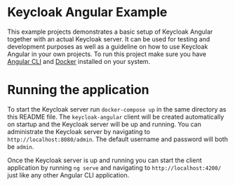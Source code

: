 # Keycloak Angular Example

This example projects demonstrates a basic setup of Keycloak Angular together with an actual Keycloak server. It can be used for testing and development purposes as well as a guideline on how to use Keycloak Angular in your own projects. To run this project make sure you have [Angular CLI](https://cli.angular.io/) and [Docker](https://www.docker.com/) installed on your system.

# Running the application

To start the Keycloak server run `docker-compose up` in the same directory as this README file. The `keycloak-angular` client will be created automatically on startup and the Keycloak server will be up and running. You can administrate the Keycloak server by navigating to `http://localhost:8080/admin`. The default username and password will both be `admin`.

Once the Keycloak server is up and running you can start the client application by running `ng serve` and navigating to `http://localhost:4200/` just like any other Angular CLI application.
